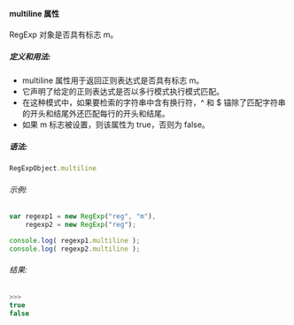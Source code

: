 #### multiline 属性

  RegExp 对象是否具有标志 m。

##### 定义和用法:

  - multiline 属性用于返回正则表达式是否具有标志 m。
  - 它声明了给定的正则表达式是否以多行模式执行模式匹配。
  - 在这种模式中，如果要检索的字符串中含有换行符，^ 和 $ 锚除了匹配字符串的开头和结尾外还匹配每行的开头和结尾。
  - 如果 m 标志被设置，则该属性为 true，否则为 false。

##### 语法:

  ```javascript
  RegExpObject.multiline
  ```

###### 示例:

  ```javascript
  var regexp1 = new RegExp("reg", "m"),
      regexp2 = new RegExp("reg");
  
  console.log( regexp1.multiline );
  console.log( regexp2.multiline );
  ```

###### 结果:

  ```javascript
  >>>
  true
  false
  ```
